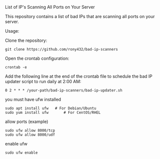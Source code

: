 List of IP's Scanning All Ports on Your Server

This repository contains a list of bad IPs that are scanning all ports on your server.

Usage:

Clone the repository:

```
git clone https://github.com/rony432/bad-ip-scanners
```

Open the crontab configuration:

```
crontab -e
```

Add the following line at the end of the crontab file to schedule the bad IP updater script to run daily at 2:00 AM:

```
0 2 * * * /your-path/bad-ip-scanners/bad-ip-updater.sh
```


you must have ufw installed
```
sudo apt install ufw   # For Debian/Ubuntu
sudo yum install ufw       # For CentOS/RHEL
```
allow ports (example)
```
sudo ufw allow 8000/tcp
sudo ufw allow 8000/udf

```
enable ufw
```
sudo ufw enable
```
